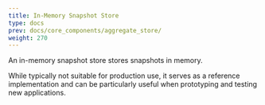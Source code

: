 ```yaml
---
title: In-Memory Snapshot Store
type: docs
prev: docs/core_components/aggregate_store/
weight: 270
---
```


An in-memory snapshot store stores snapshots in memory.

While typically not suitable for production use, it serves as a reference implementation and can be particularly useful when prototyping and testing new applications.
